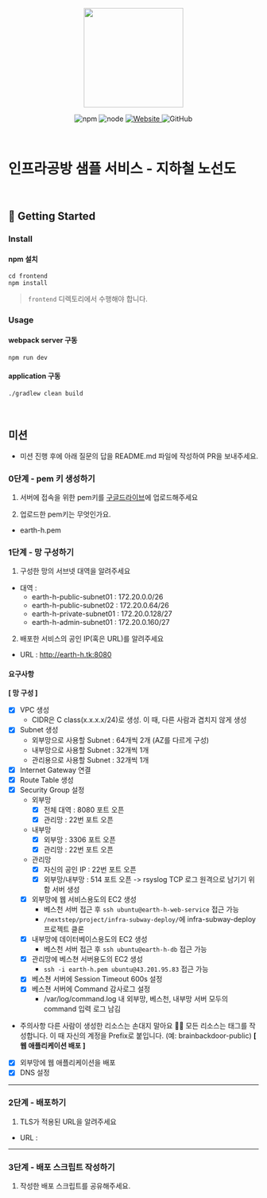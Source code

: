 <p align="center">
    <img width="200px;" src="https://raw.githubusercontent.com/woowacourse/atdd-subway-admin-frontend/master/images/main_logo.png"/>
</p>
<p align="center">
  <img alt="npm" src="https://img.shields.io/badge/npm-%3E%3D%205.5.0-blue">
  <img alt="node" src="https://img.shields.io/badge/node-%3E%3D%209.3.0-blue">
  <a href="https://edu.nextstep.camp/c/R89PYi5H" alt="nextstep atdd">
    <img alt="Website" src="https://img.shields.io/website?url=https%3A%2F%2Fedu.nextstep.camp%2Fc%2FR89PYi5H">
  </a>
  <img alt="GitHub" src="https://img.shields.io/github/license/next-step/atdd-subway-service">
</p>

<br>

# 인프라공방 샘플 서비스 - 지하철 노선도

<br>

## 🚀 Getting Started

### Install
#### npm 설치
```
cd frontend
npm install
```
> `frontend` 디렉토리에서 수행해야 합니다.

### Usage
#### webpack server 구동
```
npm run dev
```
#### application 구동
```
./gradlew clean build
```
<br>

## 미션

* 미션 진행 후에 아래 질문의 답을 README.md 파일에 작성하여 PR을 보내주세요.

### 0단계 - pem 키 생성하기

1. 서버에 접속을 위한 pem키를 [구글드라이브](https://drive.google.com/drive/folders/1dZiCUwNeH1LMglp8dyTqqsL1b2yBnzd1?usp=sharing)에 업로드해주세요

2. 업로드한 pem키는 무엇인가요.
- earth-h.pem

### 1단계 - 망 구성하기
1. 구성한 망의 서브넷 대역을 알려주세요
- 대역 : 
  - earth-h-public-subnet01 : 172.20.0.0/26
  - earth-h-public-subnet02 : 172.20.0.64/26
  - earth-h-private-subnet01 : 172.20.0.128/27
  - earth-h-admin-subnet01 : 172.20.0.160/27

2. 배포한 서비스의 공인 IP(혹은 URL)를 알려주세요
- URL : http://earth-h.tk:8080

#### 요구사항
**[ 망 구성 ]**
- [x] VPC 생성
  - CIDR은 C class(x.x.x.x/24)로 생성. 이 때, 다른 사람과 겹치지 않게 생성
- [x] Subnet 생성
  - 외부망으로 사용할 Subnet : 64개씩 2개 (AZ를 다르게 구성)
  - 내부망으로 사용할 Subnet : 32개씩 1개
  - 관리용으로 사용할 Subnet : 32개씩 1개
- [x] Internet Gateway 연결
- [x] Route Table 생성
- [x] Security Group 설정 
  - 외부망
    - [x] 전체 대역 : 8080 포트 오픈
    - [x] 관리망 : 22번 포트 오픈 
  - 내부망
    - [x] 외부망 : 3306 포트 오픈
    - [x] 관리망 : 22번 포트 오픈
  - 관리망
    - [x] 자신의 공인 IP : 22번 포트 오픈
    - [x] 외부망/내부망 : 514 포트 오픈 -> rsyslog TCP 로그 원격으로 남기기 위함
서버 생성
  - [x] 외부망에 웹 서비스용도의 EC2 생성
    - 베스천 서버 접근 후 `ssh ubuntu@earth-h-web-service` 접근 가능
    - `/nextstep/project/infra-subway-deploy/`에 infra-subway-deploy 프로젝트 클론
  - [x] 내부망에 데이터베이스용도의 EC2 생성
    - 베스천 서버 접근 후 `ssh ubuntu@earth-h-db` 접근 가능
  - [x] 관리망에 베스쳔 서버용도의 EC2 생성
    - `ssh -i earth-h.pem ubuntu@43.201.95.83` 접근 가능
  - [x] 베스쳔 서버에 Session Timeout 600s 설정
  - [x] 베스쳔 서버에 Command 감사로그 설정
    - /var/log/command.log 내 외부망, 베스천, 내부망 서버 모두의 command 입력 로그 남김
* 주의사항
  다른 사람이 생성한 리소스는 손대지 말아요 🙏🏻
  모든 리소스는 태그를 작성합니다. 이 때 자신의 계정을 Prefix로 붙입니다. (예: brainbackdoor-public)
**[ 웹 애플리케이션 배포 ]**
- [x] 외부망에 웹 애플리케이션을 배포
- [x] DNS 설정

---

### 2단계 - 배포하기
1. TLS가 적용된 URL을 알려주세요

- URL : 

---

### 3단계 - 배포 스크립트 작성하기

1. 작성한 배포 스크립트를 공유해주세요.


